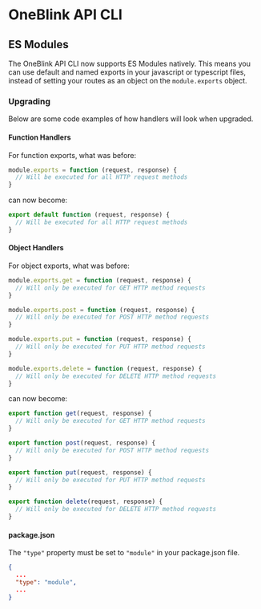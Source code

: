 # OneBlink API CLI

## ES Modules

The OneBlink API CLI now supports ES Modules natively. This means you can use default and named exports in your javascript or typescript files, instead of setting your routes as an object on the `module.exports` object.

### Upgrading

Below are some code examples of how handlers will look when upgraded.

#### Function Handlers

For function exports, what was before:
```js
module.exports = function (request, response) {
  // Will be executed for all HTTP request methods
}
```
can now become:
```js
export default function (request, response) {
  // Will be executed for all HTTP request methods
}
```

#### Object Handlers

For object exports, what was before:
```js
module.exports.get = function (request, response) {
  // Will only be executed for GET HTTP method requests
}

module.exports.post = function (request, response) {
  // Will only be executed for POST HTTP method requests
}

module.exports.put = function (request, response) {
  // Will only be executed for PUT HTTP method requests
}

module.exports.delete = function (request, response) {
  // Will only be executed for DELETE HTTP method requests
}
```
can now become:
```js
export function get(request, response) {
  // Will only be executed for GET HTTP method requests
}

export function post(request, response) {
  // Will only be executed for POST HTTP method requests
}

export function put(request, response) {
  // Will only be executed for PUT HTTP method requests
}

export function delete(request, response) {
  // Will only be executed for DELETE HTTP method requests
}
```

#### package.json

The `"type"` property must be set to `"module"` in your package.json file.

```json
{
  ...
  "type": "module",
  ...
}
```
